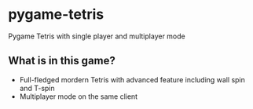 # pygame-tetris
Pygame Tetris with single player and multiplayer mode

## What is in this game?
* Full-fledged mordern Tetris with advanced feature including wall spin and T-spin
* Multiplayer mode on the same client

